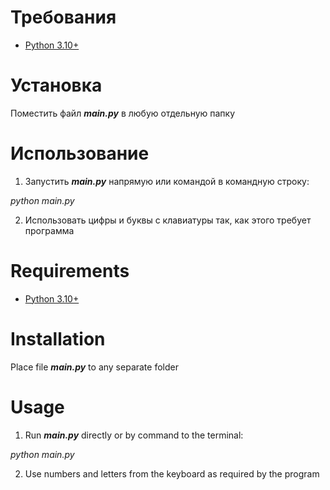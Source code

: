 # Требования

* [Python 3.10+](https://www.python.org/downloads/)

# Установка

Поместить файл _**main.py**_ в любую отдельную папку

# Использование

1. Запустить _**main.py**_ напрямую или командой в командную строку: 



_python main.py_



2. Использовать цифры и буквы с клавиатуры так, как этого требует программа









# Requirements

* [Python 3.10+](https://www.python.org/downloads/)

# Installation

Place file _**main.py**_ to any separate folder

# Usage

1. Run _**main.py**_ directly or by command to the terminal: 



_python main.py_



2. Use numbers and letters from the keyboard as required by the program
